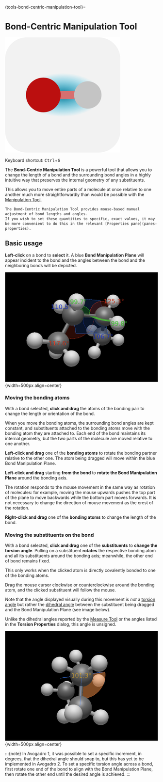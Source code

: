 (tools-bond-centric-manipulation-tool)=

# Bond-Centric Manipulation Tool

![The icon of the Bond-Centric Manipulation Tool in light mode.](../../_static/icon_bond-centric.svg)

Keyboard shortcut: <kbd>Ctrl</kbd>+<kbd>6</kbd>

The **Bond-Centric Manipulation Tool** is a powerful tool that allows you to change the length of a bond and the surrounding bond angles in a highly intuitive way that preserves the internal geometry of any substituents.

This allows you to move entire parts of a molecule at once relative to one another much more straightforwardly than would be possible with the [Manipulation Tool](tools-manipulation-tool).

```{tip}
The Bond-Centric Manipulation Tool provides mouse-based manual adjustment of bond lengths and angles.
If you wish to set these quantities to specific, exact values, it may be more convenient to do this in the relevant [Properties pane](panes-properties).
```

## Basic usage

**Left-click** on a bond to **select** it. A blue **Bond Manipulation Plane** will appear incident to the bond and the angles between the bond and the neighboring bonds will be depicted.

![](../../_static/bond-centric-butane.png){width=500px align=center}

### Moving the bonding atoms

With a bond selected, **click and drag** the atoms of the bonding pair to change the length or orientation of the bond.

When you move the bonding atoms, the surrounding bond angles are kept constant, and substituents attached to the bonding atoms move with the bonding atom they are attached to.
Each end of the bond maintains its internal geometry, but the two parts of the molecule are moved relative to one another.

**Left-click and drag** one of the **bonding atoms** to rotate the bonding partner relative to the other one.
The atom being dragged will move within the blue Bond Manipulation Plane.

**Left-click and drag** starting **from the bond** to **rotate the Bond Manipulation Plane** around the bonding axis.

The rotation responds to the mouse movement in the same way as rotation of molecules: for example, moving the mouse upwards pushes the top part of the plane to move backwards while the bottom part moves forwards.
It is not necessary to change the direction of mouse movement as the crest of the rotation.

**Right-click and drag** one of the **bonding atoms** to change the length of the bond.

### Moving the substituents on the bond

With a bond selected, **click and drag** one of the **substituents** to **change the torsion angle**.
Pulling on a substituent **rotates** the respective bonding atom and all its substituents around the bonding axis; meanwhile, the other end of bond remains fixed.

This only works when the clicked atom is directly covalently bonded to one of the bonding atoms.

Drag the mouse cursor clockwise or counterclockwise around the bonding atom, and the  clicked substituent will follow the mouse.

Note that the angle displayed visually during this movement is _not_ a [torsion angle](https://goldbook.iupac.org/terms/view/T06406.html) but rather the [dihedral angle](https://goldbook.iupac.org/terms/view/D01730) between the substituent being dragged and the Bond Manipulation Plane (see image below).

Unlike the dihedral angles reported by the [Measure Tool](tools-measure-tool) or the angles listed in the **Torsion Properties** dialog, this angle is unsigned.

![](../../_static/bond-centric-dihedral.png){width=500px align=center}

:::{note}
In Avogadro 1, it was possible to set a specific increment, in degrees, that the dihedral angle should snap to, but this has yet to be implemented in Avogadro 2.
To set a specific torsion angle across a bond, first rotate one end of the bond to align with the Bond Manipulation Plane, then rotate the other end until the desired angle is achieved.
:::
